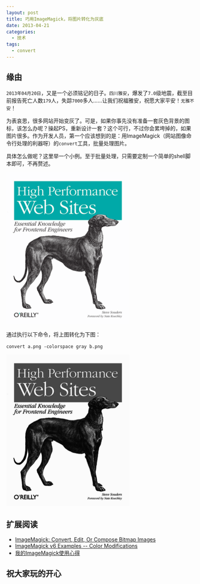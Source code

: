 ```yaml
---
layout: post
title: 巧用ImageMagick，将图片转化为灰底
date: 2013-04-21
categories:
  - 技术
tags:
  - convert
---
```

## 缘由

`2013年04月20日`，又是一个必须铭记的日子。`四川雅安`，爆发了`7.0`级地震，截至目前报告死亡人数`179`人，失踪`7000`多人……让我们祝福雅安，祝愿大家平安！`无雅不安`！

为表哀思，很多网站开始变灰了。可是，如果你事先没有准备一套灰色背景的图标，该怎么办呢？操起PS，重新设计一套？这个可行，不过你会累垮掉的，如果图片很多。作为开发人员，第一个应该想到的是：用ImageMagick（网站图像命令行处理的利器呀）的`convert`工具，批量处理图片。

具体怎么做呢？这里举一个小例。至于批量处理，只需要定制一个简单的shell脚本即可，不再赘述。

![](/img/book_covers/high_performance_web_sites.png)

通过执行以下命令，将上图转化为下图：
     
    convert a.png -colorspace gray b.png
     
![](/img/article/2013-04/20-03.png)


## 扩展阅读

* [ImageMagick: Convert, Edit, Or Compose Bitmap Images](http://www.imagemagick.org/script/index.php)
* [ImageMagick v6 Examples -- Color Modifications](http://www.imagemagick.org/Usage/color_mods/)
* [我的ImageMagick使用心得](http://www.charry.org/docs/linux/ImageMagick/ImageMagick.html)


## 祝大家玩的开心


